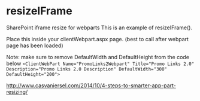 # resizeIFrame
SharePoint iframe resize for webparts
This is an example of resizeIFrame().

Place this inside your clientWebpart.aspx page. (best to call after webpart page has been loaded)

Note: make sure to remove DefaultWidth and DefaultHeight from the code below
```<ClientWebPart Name="PromoLinks2Webpart" Title="Promo Links 2.0" Description="Promo Links 2.0 Description" DefaultWidth="300" DefaultHeight="200">```

http://www.casvaniersel.com/2014/10/4-steps-to-smarter-app-part-resizing/

